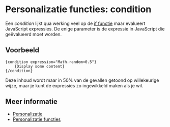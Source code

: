 # Personalizatie functies: condition

Een *condition* lijkt qua werking veel op de [if functie](./personalization-functions-if) 
maar evalueert JavaScript expressies. De enige parameter is de expressie 
in JavaScript die geëvalueerd moet worden.

## Voorbeeld

    {condition expression="Math.random<0.5"}
        {Display some content}
    {/condition}
    
Deze inhoud wordt maar in 50% van de gevallen getoond op willekeurige wijze, 
maar je kunt de expressies zo ingewikkeld maken als je wil.

## Meer informatie

* [Personalizatie](./personalization)
* [Personalizatie functies](./personalization-functions)

